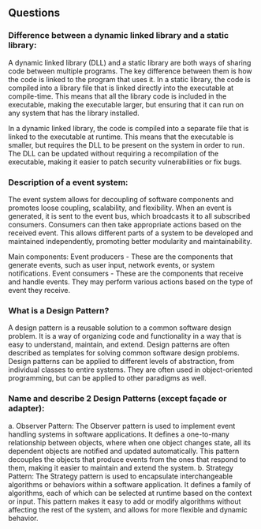 ## Questions

### Difference between a dynamic linked library and a static library:
A dynamic linked library (DLL) and a static library are both ways of sharing code between multiple programs. The key difference between them is how the code is linked to the program that uses it.
In a static library, the code is compiled into a library file that is linked directly into the executable at compile-time. This means that all the library code is included in the executable, making the executable larger, but ensuring that it can run on any system that has the library installed.

In a dynamic linked library, the code is compiled into a separate file that is linked to the executable at runtime. This means that the executable is smaller, but requires the DLL to be present on the system in order to run. The DLL can be updated without requiring a recompilation of the executable, making it easier to patch security vulnerabilities or fix bugs.

### Description of a event system:
The event system allows for decoupling of software components and promotes loose coupling, scalability, and flexibility. When an event is generated, it is sent to the event bus, which broadcasts it to all subscribed consumers. Consumers can then take appropriate actions based on the received event. This allows different parts of a system to be developed and maintained independently, promoting better modularity and maintainability.

Main components:
Event producers - These are the components that generate events, such as user input, network events, or system notifications.
Event consumers - These are the components that receive and handle events. They may perform various actions based on the type of event they receive.

### What is a Design Pattern?
A design pattern is a reusable solution to a common software design problem. It is a way of organizing code and functionality in a way that is easy to understand, maintain, and extend. Design patterns are often described as templates for solving common software design problems.
Design patterns can be applied to different levels of abstraction, from individual classes to entire systems. They are often used in object-oriented programming, but can be applied to other paradigms as well.

### Name and describe 2 Design Patterns (except façade or adapter):
a. Observer Pattern: The Observer pattern is used to implement event handling systems in software applications. It defines a one-to-many relationship between objects, where when one object changes state, all its dependent objects are notified and updated automatically. This pattern decouples the objects that produce events from the ones that respond to them, making it easier to maintain and extend the system.
b. Strategy Pattern: The Strategy pattern is used to encapsulate interchangeable algorithms or behaviors within a software application. It defines a family of algorithms, each of which can be selected at runtime based on the context or input. This pattern makes it easy to add or modify algorithms without affecting the rest of the system, and allows for more flexible and dynamic behavior.